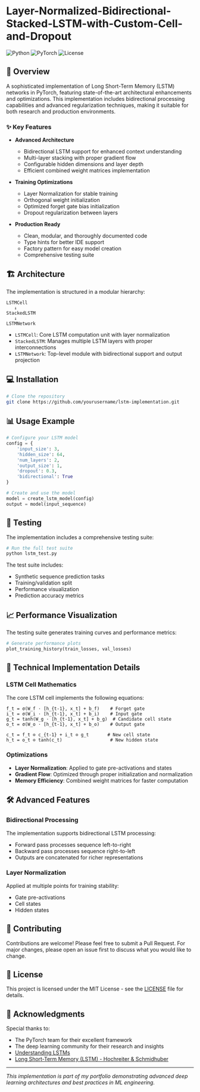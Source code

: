 # Layer-Normalized-Bidirectional-Stacked-LSTM-with-Custom-Cell-and-Dropout


![Python](https://img.shields.io/badge/Python-3.7%2B-blue)
![PyTorch](https://img.shields.io/badge/PyTorch-2.0%2B-red)
![License](https://img.shields.io/badge/license-MIT-green)

## 🚀 Overview

A sophisticated implementation of Long Short-Term Memory (LSTM) networks in PyTorch, featuring state-of-the-art architectural enhancements and optimizations. This implementation includes bidirectional processing capabilities and advanced regularization techniques, making it suitable for both research and production environments.

### ✨ Key Features

- **Advanced Architecture**
  - Bidirectional LSTM support for enhanced context understanding
  - Multi-layer stacking with proper gradient flow
  - Configurable hidden dimensions and layer depth
  - Efficient combined weight matrices implementation

- **Training Optimizations**
  - Layer Normalization for stable training
  - Orthogonal weight initialization
  - Optimized forget gate bias initialization
  - Dropout regularization between layers

- **Production Ready**
  - Clean, modular, and thoroughly documented code
  - Type hints for better IDE support
  - Factory pattern for easy model creation
  - Comprehensive testing suite

## 🏗️ Architecture

The implementation is structured in a modular hierarchy:

```
LSTMCell
   ↓
StackedLSTM
   ↓
LSTMNetwork
```

- `LSTMCell`: Core LSTM computation unit with layer normalization
- `StackedLSTM`: Manages multiple LSTM layers with proper interconnections
- `LSTMNetwork`: Top-level module with bidirectional support and output projection

## 💻 Installation

```bash
# Clone the repository
git clone https://github.com/yourusername/lstm-implementation.git

```

## 📊 Usage Example

```python
# Configure your LSTM model
config = {
    'input_size': 3,
    'hidden_size': 64,
    'num_layers': 2,
    'output_size': 1,
    'dropout': 0.3,
    'bidirectional': True
}

# Create and use the model
model = create_lstm_model(config)
output = model(input_sequence)
```

## 🧪 Testing

The implementation includes a comprehensive testing suite:

```bash
# Run the full test suite
python lstm_test.py
```

The test suite includes:
- Synthetic sequence prediction tasks
- Training/validation split
- Performance visualization
- Prediction accuracy metrics

## 📈 Performance Visualization

The testing suite generates training curves and performance metrics:

```python
# Generate performance plots
plot_training_history(train_losses, val_losses)
```

## 🔬 Technical Implementation Details

### LSTM Cell Mathematics

The core LSTM cell implements the following equations:

```
f_t = σ(W_f · [h_{t-1}, x_t] + b_f)    # Forget gate
i_t = σ(W_i · [h_{t-1}, x_t] + b_i)    # Input gate
g_t = tanh(W_g · [h_{t-1}, x_t] + b_g)  # Candidate cell state
o_t = σ(W_o · [h_{t-1}, x_t] + b_o)    # Output gate

c_t = f_t ⊙ c_{t-1} + i_t ⊙ g_t       # New cell state
h_t = o_t ⊙ tanh(c_t)                  # New hidden state
```

### Optimizations

- **Layer Normalization**: Applied to gate pre-activations and states
- **Gradient Flow**: Optimized through proper initialization and normalization
- **Memory Efficiency**: Combined weight matrices for faster computation

## 🛠️ Advanced Features

### Bidirectional Processing

The implementation supports bidirectional LSTM processing:
- Forward pass processes sequence left-to-right
- Backward pass processes sequence right-to-left
- Outputs are concatenated for richer representations

### Layer Normalization

Applied at multiple points for training stability:
- Gate pre-activations
- Cell states
- Hidden states

## 🤝 Contributing

Contributions are welcome! Please feel free to submit a Pull Request. For major changes, please open an issue first to discuss what you would like to change.

## 📝 License

This project is licensed under the MIT License - see the [LICENSE](LICENSE) file for details.



## 🌟 Acknowledgments

Special thanks to:
- The PyTorch team for their excellent framework
- The deep learning community for their research and insights
- [Understanding LSTMs](https://colah.github.io/posts/2015-08-Understanding-LSTMs/)
- [Long Short-Term Memory (LSTM) - Hochreiter & Schmidhuber](https://www.bioinf.jku.at/publications/older/2604.pdf)


---

*This implementation is part of my portfolio demonstrating advanced deep learning architectures and best practices in ML engineering.*
